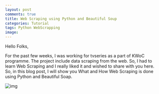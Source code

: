 ```yaml
---
layout: post
comments: true
title: Web Scraping using Python and Beautiful Soup
categories: Tutorial
tags: Python WebScrapping
image:
---
```

Hello Folks,

For the past few weeks, I was working for tvseries as a part of KWoC programme. The project include data scraping from the web. So, I had to learn Web Scraping and I really liked it and wished to share with you here. So, in this blog post, I will show you What and How Web Scraping is done using Python and Beautiful Soap.

![img](/blog/public/img/webscrapping-python1.jpg)
